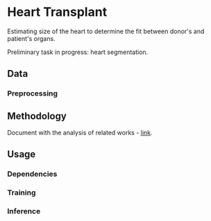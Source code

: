 # Heart Transplant
Estimating size of the heart to determine the fit between donor's and patient's organs.

Preliminary task in progress: heart segmentation. 

## Data 

### Preprocessing


## Methodology

Document with the analysis of related works - [link](https://docs.google.com/document/d/1YFRnelMWPKvXbVeAvGqLbOmTHGysmeLhuZ2P8RffkGo/edit?usp=sharing).


## Usage

### Dependencies

### Training


### Inference
